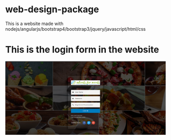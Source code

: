 # web-design-package

This is a website made with nodejs/angularjs/bootstrap4/bootstrap3/jquery/javascript/html/css
<h1>This is the login form in the website</h1>

![GitHub Logo](login.PNG)
